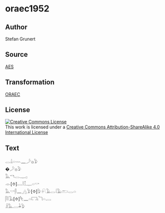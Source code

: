 # oraec1952

## Author

Stefan Grunert

## Source

[AES](https://github.com/simondschweitzer/aes)

## Transformation

[ORAEC](https://oraec.github.io/)

## License

<a rel="license" href="http://creativecommons.org/licenses/by-sa/4.0/"><img alt="Creative Commons License" style="border-width:0" src="https://i.creativecommons.org/l/by-sa/4.0/88x31.png" /></a><br />This work is licensed under a <a rel="license" href="http://creativecommons.org/licenses/by-sa/4.0/">Creative Commons Attribution-ShareAlike 4.0 International License</a>

## Text

𓂋𓏙𓏏𓇠𓈖𓌳𓐍𓅱<br>
�𓌳𓐍𓅱<br>
𓅓𓎔𓂋𓊃𓊪<br>
𓁹[⯑]𓂋𓎛𓎿𓊃𓏏𓎡<br>
𓅓𓎡𓋴𓈖𓂻𓅱[⯑]𓅱𓍯𓄿𓂋𓇋𓄿𓂧𓂋𓏏<br>
𓋴𓎛𓄿[⯑]𓌸𓈖𓏏𓉐𓏤𓆓𓏏𓐙<br>
𓏎𓅓𓐙𓇓𓅱<br>
